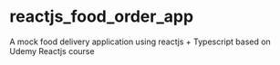 # reactjs_food_order_app
A mock food delivery application using reactjs + Typescript based on Udemy Reactjs course

